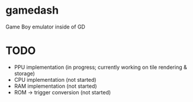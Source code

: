 # gamedash
Game Boy emulator inside of GD

# TODO
- PPU implementation (in progress; currently working on tile rendering & storage)
- CPU implementation (not started)
- RAM implementation (not started)
- ROM -> trigger conversion (not started)
